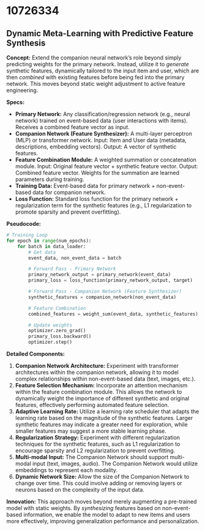 # 10726334

## Dynamic Meta-Learning with Predictive Feature Synthesis

**Concept:** Extend the companion neural network’s role beyond simply predicting weights for the primary network. Instead, utilize it to *generate* synthetic features, dynamically tailored to the input item and user, which are then *combined* with existing features before being fed into the primary network. This moves beyond static weight adjustment to active feature engineering.

**Specs:**

*   **Primary Network:** Any classification/regression network (e.g., neural network) trained on event-based data (user interactions with items). Receives a combined feature vector as input.
*   **Companion Network (Feature Synthesizer):** A multi-layer perceptron (MLP) or transformer network. Input: Item and User data (metadata, descriptions, embedding vectors). Output: A vector of synthetic features.
*   **Feature Combination Module:**  A weighted summation or concatenation module. Input: Original feature vector + synthetic feature vector. Output: Combined feature vector. Weights for the summation are learned parameters during training.
*   **Training Data:**  Event-based data for primary network + non-event-based data for companion network.
*   **Loss Function:** Standard loss function for the primary network + regularization term for the synthetic features (e.g., L1 regularization to promote sparsity and prevent overfitting).

**Pseudocode:**

```python
# Training Loop
for epoch in range(num_epochs):
    for batch in data_loader:
        # Get data
        event_data, non_event_data = batch

        # Forward Pass - Primary Network
        primary_network_output = primary_network(event_data)
        primary_loss = loss_function(primary_network_output, target)

        # Forward Pass - Companion Network (Feature Synthesizer)
        synthetic_features = companion_network(non_event_data)

        # Feature Combination
        combined_features = weight_sum(event_data, synthetic_features)

        # Update weights
        optimizer.zero_grad()
        primary_loss.backward()
        optimizer.step()
```

**Detailed Components:**

1.  **Companion Network Architecture:**  Experiment with transformer architectures within the companion network, allowing it to model complex relationships within non-event-based data (text, images, etc.).
2.  **Feature Selection Mechanism:**  Incorporate an attention mechanism within the feature combination module.  This allows the network to dynamically weight the importance of different synthetic and original features, effectively performing automated feature selection.
3.  **Adaptive Learning Rate:** Utilize a learning rate scheduler that adapts the learning rate based on the magnitude of the synthetic features.  Larger synthetic features may indicate a greater need for exploration, while smaller features may suggest a more stable learning phase.
4.  **Regularization Strategy:**  Experiment with different regularization techniques for the synthetic features, such as L1 regularization to encourage sparsity and L2 regularization to prevent overfitting.
5.  **Multi-modal Input:** The Companion Network should support multi-modal input (text, images, audio). The Companion Network would utilize embeddings to represent each modality.
6.  **Dynamic Network Size:** Allow the size of the Companion Network to change over time. This could involve adding or removing layers or neurons based on the complexity of the input data.

**Innovation:** This approach moves beyond merely augmenting a pre-trained model with static weights. By *synthesizing* features based on non-event-based information, we enable the model to adapt to new items and users more effectively, improving generalization performance and personalization.